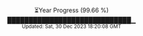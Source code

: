 <p align="center">
⏳Year Progress (99.66 %) <br>
█████████████████████████████▁ <br>
<sub>Updated: Sat, 30 Dec 2023 18:20:08 GMT</sub>
</p>

